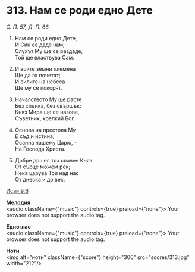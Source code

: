# 313. Нам се роди едно Дете

_С. П. 57, Д. П. 66_

1. Нам се роди едно Дете,  
И Син се даде нам;  
Слухът Му ще се раздаде,  
Той ще властвува Сам.  

2. И всите земни племена  
Ще да го почетат;  
И силите на небеса  
Ще му се покорят.  

3. Началството Му ще расте  
Без спънка, без свършък:  
Княз Мира ще се назове,  
Съветник, крепкий Бог.  

4. Основа на престола Му  
Е съд и истина;  
Осанна нашему Царю, -  
На Господа Христа.  

5. Добре дошел тоз славен Княз  
От сърце можем рек;  
Нека царува Той над нас  
От днеска и до век.

[Исая 9:6](http://biblia.bg/index.php?k=23&g=9&s=6)

**Мелодия**  
<audio className={"music"} controls={true} preload={"none"}>
    <source src="mp3/313.mp3" type="audio/mpeg"/>
    Your browser does not support the audio tag.
</audio>

**Едноглас**  
<audio className={"music"} controls={true} preload={"none"}>
    <source src="transp/313.mp3" type="audio/mpeg"/>
    Your browser does not support the audio tag.
</audio>

**Ноти**  
<img alt="ноти" className={"score"} height="300" src="scores/313.jpg" width="212"/>

